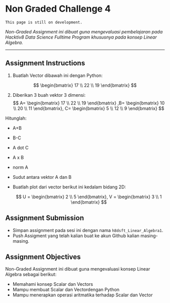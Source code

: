 # Non Graded Challenge 4

```{attention}
This page is still on development.
```

_Non-Graded Assignment ini dibuat guna mengevaluasi pembelajaran pada Hacktiv8 Data Science Fulltime Program khususnya pada konsep Linear Algebra._

---

## Assignment Instructions

1. Buatlah Vector dibawah ini dengan Python:

  $$
  \begin{bmatrix}
  17 \\
  22 \\
  19
  \end{bmatrix}
  $$

2. Diberikan 3 buah vektor 3 dimensi:
$$
A=
\begin{bmatrix}
17 \\
22 \\
19
\end{bmatrix}
,B=
\begin{bmatrix}
10 \\
20 \\
11
\end{bmatrix},
C=
\begin{bmatrix}
5 \\
12 \\
9
\end{bmatrix}
$$

Hitunglah:
  - A+B
  - B-C
  - A dot C
  - A x B
  - norm A
  - Sudut antara vektor A dan B

- Buatlah plot dari vector berikut ini kedalam bidang 2D:

  $$
  U =
  \begin{bmatrix}
  2 \\ 5
  \end{bmatrix},
  V =
  \begin{bmatrix}
  3 \\ 1
  \end{bmatrix}
  $$

## Assignment Submission

- Simpan assignment pada sesi ini dengan nama `h8dsft_Linear_Algebra1`.
- Push Assigment yang telah kalian buat ke akun Github kalian masing-masing.

## Assignment Objectives

Non-Graded Assignment ini dibuat guna mengevaluasi konsep Linear Algebra sebagai berikut:

- Memahami konsep Scalar dan Vectors
- Mampu membuat Scalar dan Vectordengan Python
- Mampu menerapkan operasi aritmatika terhadap Scalar dan Vector
